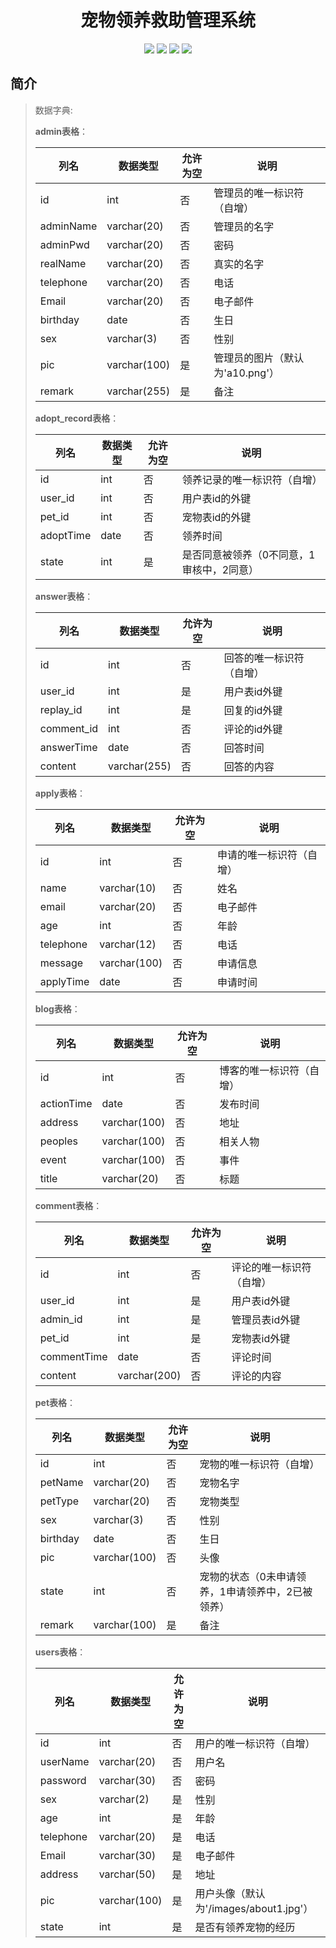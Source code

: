 <p><h1 align="center">宠物领养救助管理系统</h1></p>


<p align="center">
	<img src="https://img.shields.io/badge/jdk-1.8-orange.svg"/>
    <img src="https://img.shields.io/badge/spring-5.x-lightgrey.svg"/>
    <img src="https://img.shields.io/badge/springmvc-3.x-blue.svg"/>
    <img src="https://img.shields.io/badge/mybatis-5.x-yellow.svg"/>
</p>

## 简介


> 数据字典:
>
> **admin表格**：
>
> | 列名      | 数据类型     | 允许为空 | 说明                            |
> | --------- | ------------ | -------- | ------------------------------- |
> | id        | int          | 否       | 管理员的唯一标识符（自增）      |
> | adminName | varchar(20)  | 否       | 管理员的名字                    |
> | adminPwd  | varchar(20)  | 否       | 密码                            |
> | realName  | varchar(20)  | 否       | 真实的名字                      |
> | telephone | varchar(20)  | 否       | 电话                            |
> | Email     | varchar(20)  | 否       | 电子邮件                        |
> | birthday  | date         | 否       | 生日                            |
> | sex       | varchar(3)   | 否       | 性别                            |
> | pic       | varchar(100) | 是       | 管理员的图片（默认为'a10.png'） |
> | remark    | varchar(255) | 是       | 备注                            |
>
> **adopt_record表格**：
>
> | 列名      | 数据类型 | 允许为空 | 说明                                      |
> | --------- | -------- | -------- | ----------------------------------------- |
> | id        | int      | 否       | 领养记录的唯一标识符（自增）              |
> | user_id   | int      | 否       | 用户表id的外键                            |
> | pet_id    | int      | 否       | 宠物表id的外键                            |
> | adoptTime | date     | 否       | 领养时间                                  |
> | state     | int      | 是       | 是否同意被领养（0不同意，1审核中，2同意） |
>
> **answer表格**：
>
> | 列名       | 数据类型     | 允许为空 | 说明                     |
> | ---------- | ------------ | -------- | ------------------------ |
> | id         | int          | 否       | 回答的唯一标识符（自增） |
> | user_id    | int          | 是       | 用户表id外键             |
> | replay_id  | int          | 是       | 回复的id外键             |
> | comment_id | int          | 否       | 评论的id外键             |
> | answerTime | date         | 否       | 回答时间                 |
> | content    | varchar(255) | 否       | 回答的内容               |
>
> **apply表格**：
>
> | 列名      | 数据类型     | 允许为空 | 说明                     |
> | --------- | ------------ | -------- | ------------------------ |
> | id        | int          | 否       | 申请的唯一标识符（自增） |
> | name      | varchar(10)  | 否       | 姓名                     |
> | email     | varchar(20)  | 否       | 电子邮件                 |
> | age       | int          | 否       | 年龄                     |
> | telephone | varchar(12)  | 否       | 电话                     |
> | message   | varchar(100) | 否       | 申请信息                 |
> | applyTime | date         | 否       | 申请时间                 |
>
> **blog表格**：
>
> | 列名       | 数据类型     | 允许为空 | 说明                     |
> | ---------- | ------------ | -------- | ------------------------ |
> | id         | int          | 否       | 博客的唯一标识符（自增） |
> | actionTime | date         | 否       | 发布时间                 |
> | address    | varchar(100) | 否       | 地址                     |
> | peoples    | varchar(100) | 否       | 相关人物                 |
> | event      | varchar(100) | 否       | 事件                     |
> | title      | varchar(20)  | 否       | 标题                     |
>
> **comment表格**：
>
> | 列名        | 数据类型     | 允许为空 | 说明                     |
> | ----------- | ------------ | -------- | ------------------------ |
> | id          | int          | 否       | 评论的唯一标识符（自增） |
> | user_id     | int          | 是       | 用户表id外键             |
> | admin_id    | int          | 是       | 管理员表id外键           |
> | pet_id      | int          | 是       | 宠物表id外键             |
> | commentTime | date         | 否       | 评论时间                 |
> | content     | varchar(200) | 否       | 评论的内容               |
>
> **pet表格**：
>
> | 列名     | 数据类型     | 允许为空 | 说明                                              |
> | -------- | ------------ | -------- | ------------------------------------------------- |
> | id       | int          | 否       | 宠物的唯一标识符（自增）                          |
> | petName  | varchar(20)  | 否       | 宠物名字                                          |
> | petType  | varchar(20)  | 否       | 宠物类型                                          |
> | sex      | varchar(3)   | 否       | 性别                                              |
> | birthday | date         | 否       | 生日                                              |
> | pic      | varchar(100) | 否       | 头像                                              |
> | state    | int          | 否       | 宠物的状态（0未申请领养，1申请领养中，2已被领养） |
> | remark   | varchar(100) | 是       | 备注                                              |
>
> **users表格**：
>
> | 列名      | 数据类型     | 允许为空 | 说明                                   |
> | --------- | ------------ | -------- | -------------------------------------- |
> | id        | int          | 否       | 用户的唯一标识符（自增）               |
> | userName  | varchar(20)  | 否       | 用户名                                 |
> | password  | varchar(30)  | 否       | 密码                                   |
> | sex       | varchar(2)   | 是       | 性别                                   |
> | age       | int          | 是       | 年龄                                   |
> | telephone | varchar(20)  | 是       | 电话                                   |
> | Email     | varchar(30)  | 是       | 电子邮件                               |
> | address   | varchar(50)  | 是       | 地址                                   |
> | pic       | varchar(100) | 是       | 用户头像（默认为'/images/about1.jpg'） |
> | state     | int          | 是       | 是否有领养宠物的经历                   |
